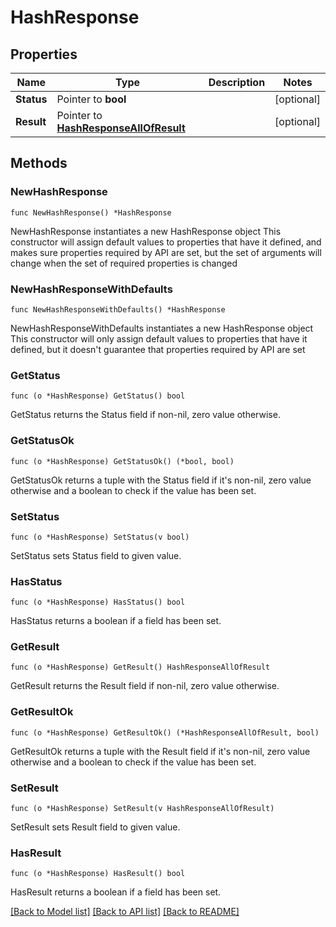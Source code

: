 # HashResponse

## Properties

Name | Type | Description | Notes
------------ | ------------- | ------------- | -------------
**Status** | Pointer to **bool** |  | [optional] 
**Result** | Pointer to [**HashResponseAllOfResult**](HashResponseAllOfResult.md) |  | [optional] 

## Methods

### NewHashResponse

`func NewHashResponse() *HashResponse`

NewHashResponse instantiates a new HashResponse object
This constructor will assign default values to properties that have it defined,
and makes sure properties required by API are set, but the set of arguments
will change when the set of required properties is changed

### NewHashResponseWithDefaults

`func NewHashResponseWithDefaults() *HashResponse`

NewHashResponseWithDefaults instantiates a new HashResponse object
This constructor will only assign default values to properties that have it defined,
but it doesn't guarantee that properties required by API are set

### GetStatus

`func (o *HashResponse) GetStatus() bool`

GetStatus returns the Status field if non-nil, zero value otherwise.

### GetStatusOk

`func (o *HashResponse) GetStatusOk() (*bool, bool)`

GetStatusOk returns a tuple with the Status field if it's non-nil, zero value otherwise
and a boolean to check if the value has been set.

### SetStatus

`func (o *HashResponse) SetStatus(v bool)`

SetStatus sets Status field to given value.

### HasStatus

`func (o *HashResponse) HasStatus() bool`

HasStatus returns a boolean if a field has been set.

### GetResult

`func (o *HashResponse) GetResult() HashResponseAllOfResult`

GetResult returns the Result field if non-nil, zero value otherwise.

### GetResultOk

`func (o *HashResponse) GetResultOk() (*HashResponseAllOfResult, bool)`

GetResultOk returns a tuple with the Result field if it's non-nil, zero value otherwise
and a boolean to check if the value has been set.

### SetResult

`func (o *HashResponse) SetResult(v HashResponseAllOfResult)`

SetResult sets Result field to given value.

### HasResult

`func (o *HashResponse) HasResult() bool`

HasResult returns a boolean if a field has been set.


[[Back to Model list]](../README.md#documentation-for-models) [[Back to API list]](../README.md#documentation-for-api-endpoints) [[Back to README]](../README.md)


